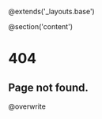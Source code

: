 @extends('_layouts.base')

@section('content')
<div class="flex flex-col items-center">
    <h1 class="text-3xl sm:text-5xl leading-none">404</h1>
    <h2 class="text-3xl">Page not found.</h2>
</div>
@overwrite
